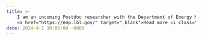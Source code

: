 ```yaml
---
title: >-
    I am an incoming Postdoc researcher with the Department of Energy Markets and Policy, LBNL, USA.
    <a href="https://emp.lbl.gov/" target="_blank">Read more <i class="fas fa-angle-double-right"></i></a>
date: 2024-9-1 10:00:00 -0800
---
```

